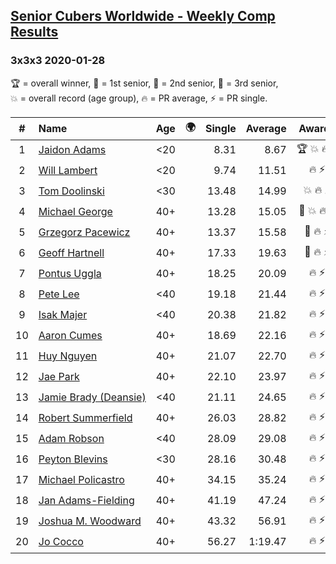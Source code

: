 <style>table {white-space: nowrap;}</style>
<link rel="stylesheet" type="text/css" href="/scw-comp/css/flags.css" />

## [Senior Cubers Worldwide - Weekly Comp Results](/scw-comp/results/)
### 3x3x3 2020-01-28

<span style="white-space: nowrap;">🏆 = overall winner</span>, <span style="white-space: nowrap;">🥇 = 1st senior</span>, <span style="white-space: nowrap;">🥈 = 2nd senior</span>, <span style="white-space: nowrap;">🥉 = 3rd senior</span>, <span style="white-space: nowrap;">💥 = overall record (age group)</span>, <span style="white-space: nowrap;">🔥 = PR average</span>, <span style="white-space: nowrap;">⚡ = PR single</span>.

| # | Name | Age | 🌍 | Single | Average | Awards | Solve 1 | Solve 2 | Solve 3 | Video |
| :--: | :-- | :--: | :--: | --: | --: | :--: | --: | --: | --: | :-- |
| 1 | [Jaidon Adams](../../persons/jaidon_adams/333.md) | <20 | <i class="flag flag-GB" /> | 8.31 | 8.67 | 🏆 💥 🔥 ⚡ | 9.33 | 8.31 | 8.36 | [Desktop](https://www.facebook.com/jaidon.adams.1/videos/2562434104083122) / [Mobile](https://m.facebook.com/jaidon.adams.1/videos/2562434104083122) |
| 2 | [Will Lambert](../../persons/will_lambert/333.md) | <20 | <i class="flag flag-GB" /> | 9.74 | 11.51 | 🔥 ⚡ | 9.74 | 12.26 | 12.52 | [Desktop](https://www.facebook.com/Willislwynlambert/videos/10221470476215884) / [Mobile](https://m.facebook.com/Willislwynlambert/videos/10221470476215884) |
| 3 | [Tom Doolinski](../../persons/tom_doolinski/333.md) | <30 | <i class="flag flag-GB" /> | 13.48 | 14.99 | 💥 🔥 ⚡ | 16.47 | 13.48 | 15.03 | [Desktop](https://www.facebook.com/tom.dooley.35175/videos/1479385075550710) / [Mobile](https://m.facebook.com/tom.dooley.35175/videos/1479385075550710) |
| 4 | [Michael George](../../persons/michael_george/333.md) | 40+ | <i class="flag flag-GB" /> | 13.28 | 15.05 | 🥇 💥 🔥 ⚡ | 13.28 | 16.63 | 15.24 | [Desktop](https://www.facebook.com/michael.george.545/videos/10212902094667466) / [Mobile](https://m.facebook.com/michael.george.545/videos/10212902094667466) |
| 5 | [Grzegorz Pacewicz](../../persons/grzegorz_pacewicz/333.md) | 40+ | <i class="flag flag-PL" /> | 13.37 | 15.58 | 🥈 🔥 ⚡ | 13.37 | 16.49 | 16.88 | [Desktop](https://www.facebook.com/grzegorz.pacewicz/videos/2843577535688602) / [Mobile](https://m.facebook.com/grzegorz.pacewicz/videos/2843577535688602) |
| 6 | [Geoff Hartnell](../../persons/geoff_hartnell/333.md) | 40+ | <i class="flag flag-GB" /> | 17.33 | 19.63 | 🥉 🔥 ⚡ | 20.60 | 17.33 | 20.95 | [Desktop](https://www.facebook.com/geoff.hartnell.9/videos/10158249932051694) / [Mobile](https://m.facebook.com/geoff.hartnell.9/videos/10158249932051694) |
| 7 | [Pontus Uggla](../../persons/pontus_uggla/333.md) | 40+ | <i class="flag flag-SE" /> | 18.25 | 20.09 | 🔥 ⚡ | 18.25 | 18.99 | 23.04 | [Desktop](https://www.facebook.com/pontusuggla/videos/10156642116836576) / [Mobile](https://m.facebook.com/pontusuggla/videos/10156642116836576) |
| 8 | [Pete Lee](../../persons/pete_lee/333.md) | <40 | <i class="flag flag-GB" /> | 19.18 | 21.44 | 🔥 ⚡ | 24.79 | 20.36 | 19.18 | [Desktop](https://www.facebook.com/pete.lee.9003/videos/2491606100949864) / [Mobile](https://m.facebook.com/pete.lee.9003/videos/2491606100949864) |
| 9 | [Isak Majer](../../persons/isak_majer/333.md) | <40 | <i class="flag flag-NL" /> | 20.38 | 21.82 | 🔥 ⚡ | 24.68 | 20.38 | 20.40 | [Desktop](https://www.facebook.com/isak.majer/videos/3126688177556268) / [Mobile](https://m.facebook.com/isak.majer/videos/3126688177556268) |
| 10 | [Aaron Cumes](../../persons/aaron_cumes/333.md) | 40+ | <i class="flag flag-GB" /> | 18.69 | 22.16 | 🔥 ⚡ | 18.69 | 21.84 | 25.96 | [Desktop](https://www.facebook.com/roncumez/videos/10157973003656399) / [Mobile](https://m.facebook.com/roncumez/videos/10157973003656399) |
| 11 | [Huy Nguyen](../../persons/huy_nguyen/333.md) | 40+ | <i class="flag flag-CA" /> | 21.07 | 22.70 | 🔥 ⚡ | 22.96 | 24.06 | 21.07 | [Desktop](https://www.facebook.com/100000926461779/videos/3674895662551280) / [Mobile](https://m.facebook.com/100000926461779/videos/3674895662551280) |
| 12 | [Jae Park](../../persons/jae_park/333.md) | 40+ | <i class="flag flag-US" /> | 22.10 | 23.97 | 🔥 ⚡ | 22.10 | 22.12 | 27.69 | [Desktop](https://www.facebook.com/100017395687396/videos/558635781392940) / [Mobile](https://m.facebook.com/100017395687396/videos/558635781392940) |
| 13 | [Jamie Brady (Deansie)](../../persons/jamie_brady/333.md) | <40 | <i class="flag flag-GB" /> | 21.11 | 24.65 | 🔥 ⚡ | 24.81 | 28.02 | 21.11 | [Desktop](https://www.facebook.com/Magnacube.askme/videos/1047021635647834) / [Mobile](https://m.facebook.com/Magnacube.askme/videos/1047021635647834) |
| 14 | [Robert Summerfield](../../persons/robert_summerfield/333.md) | 40+ | <i class="flag flag-GB" /> | 26.03 | 28.82 | 🔥 ⚡ | 32.67 | 26.03 | 27.77 | [Desktop](https://www.facebook.com/rob.summerfield.33/videos/10157683378806071) / [Mobile](https://m.facebook.com/rob.summerfield.33/videos/10157683378806071) |
| 15 | [Adam Robson](../../persons/adam_robson/333.md) | <40 | <i class="flag flag-GB" /> | 28.09 | 29.08 | 🔥 ⚡ | 28.09 | 28.09 | 31.06 | [Desktop](https://www.facebook.com/100005428097972/videos/1273943639463227) / [Mobile](https://m.facebook.com/100005428097972/videos/1273943639463227) |
| 16 | [Peyton Blevins](../../persons/peyton_blevins/333.md) | <30 | <i class="flag flag-US" /> | 28.16 | 30.48 | 🔥 ⚡ | 32.58 | 30.71 | 28.16 | [Desktop](https://www.facebook.com/TheNewProcess/videos/3093917170665620) / [Mobile](https://m.facebook.com/TheNewProcess/videos/3093917170665620) |
| 17 | [Michael Policastro](../../persons/michael_policastro/333.md) | 40+ | <i class="flag flag-US" /> | 34.15 | 35.24 | 🔥 ⚡ | 34.51 | 37.06 | 34.15 | [Desktop](https://www.facebook.com/100008831955388/videos/2261201300850913) / [Mobile](https://m.facebook.com/100008831955388/videos/2261201300850913) |
| 18 | [Jan Adams-Fielding](../../persons/jan_adams_fielding/333.md) | 40+ | <i class="flag flag-GB" /> | 41.19 | 47.24 | 🔥 ⚡ | 50.49 | 50.04 | 41.19 | [Desktop](https://www.facebook.com/jan.adamsfielding/videos/10156726807016889) / [Mobile](https://m.facebook.com/jan.adamsfielding/videos/10156726807016889) |
| 19 | [Joshua M. Woodward](../../persons/joshua_m_woodward/333.md) | 40+ | <i class="flag flag-US" /> | 43.32 | 56.91 | 🔥 ⚡ | 43.32 | 1:06.73 | 1:00.69 | [Desktop](https://www.facebook.com/joshua.m.woodward.9/videos/10157583486955342) / [Mobile](https://m.facebook.com/joshua.m.woodward.9/videos/10157583486955342) |
| 20 | [Jo Cocco](../../persons/jo_cocco/333.md) | 40+ | <i class="flag flag-GB" /> | 56.27 | 1:19.47 | 🔥 ⚡ | 1:01.04 | 56.27 | 2:01.11 | [Desktop](https://www.facebook.com/JoCocco/videos/10156789235712109) / [Mobile](https://m.facebook.com/JoCocco/videos/10156789235712109) |

<!-- Global site tag (gtag.js) - Google Analytics -->
<script async src="https://www.googletagmanager.com/gtag/js?id=UA-86348435-3"></script>
<script>window.dataLayer = window.dataLayer || []; function gtag() {dataLayer.push(arguments);} gtag('js', new Date()); gtag('config', 'UA-86348435-3');</script>
